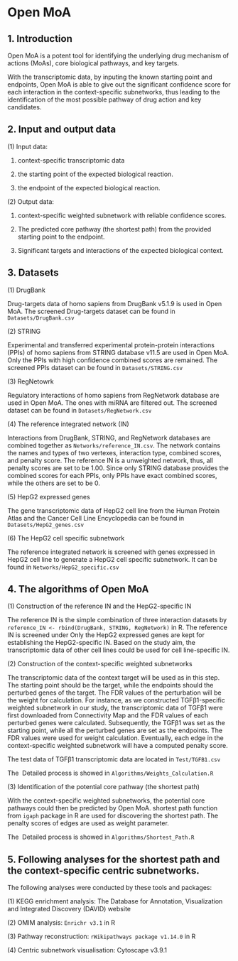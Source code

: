 # Open MoA

## 1. Introduction

Open MoA is a potent tool for identifying the underlying drug mechanism of actions (MoAs), core biological pathways, and key targets.

With the transcriptomic data, by inputing the known starting point and endpoints, Open MoA is able to give out the significant confidence score for each interaction in the context-specific subnetworks, thus leading to the identification of the most possible pathway of drug action and key candidates. 

## 2. Input and output data

(1) Input data:

1. context-specific transcriptomic data

2. the starting point of the expected biological reaction.

3. the endpoint of the expected biological reaction.

(2) Output data:

1. context-specific weighted subnetwork with reliable confidence scores.

2. The predicted core pathway (the shortest path) from the provided starting point to the endpoint.

3. Significant targets and interactions of the expected biological context.

## 3. Datasets

(1) DrugBank

Drug-targets data of homo sapiens from DrugBank v5.1.9 is used in Open MoA. The screened Drug-targets dataset can be found in `Datasets/DrugBank.csv`

(2) STRING

Experimental and transferred experimental protein-protein interactions (PPIs) of homo sapiens from STRING database v11.5 are used in Open MoA. Only the PPIs with high confidence combined scores are remained. The screened PPIs dataset can be found in `Datasets/STRING.csv`

(3) RegNetowrk

Regulatory interactions of homo sapiens from RegNetwork database are used in Open MoA. The ones with miRNA are filtered out. The screened dataset can be found in `Datasets/RegNetwork.csv`

(4) The reference integrated network (IN)

Interactions from DrugBank, STRING, and RegNetwork databases are combined together as `Networks/reference_IN.csv`. The network contains the names and types of two vertexes, interaction type, combined scores, and penalty score. The reference IN is a unweighted network, thus, all penalty scores are set to be 1.00. Since only STRING database provides the combined scores for each PPIs, only PPIs have exact combined scores, while the others are set to be 0.

(5) HepG2 expressed genes

The gene transcriptomic data of HepG2 cell line from the Human Protein Atlas and the Cancer Cell Line Encyclopedia can be found in `Datasets/HepG2_genes.csv`

(6) The HepG2 cell specific subnetwork

The reference integrated network is screened with genes expressed in HepG2 cell line to generate a HepG2 cell specific subnetwork. It can be found in `Networks/HepG2_specific.csv`

## 4. The algorithms of Open MoA

(1) Construction of the reference IN and the HepG2-specific IN

The reference IN is the simple combination of three interaction datasets by `reference_IN <- rbind(DrugBank, STRING, RegNetwork)` in R. The reference IN is screened under Only the HepG2 expressed genes are kept for establishing the HepG2-specific IN. Based on the study aim, the transcriptomic data of other cell lines could be used for cell line-specific IN.

(2) Construction of the context-specific weighted subnetworks

The transcriptomic data of the context target will be used as in this step. The starting point should be the target, while the endpoints should the perturbed genes of the target. The FDR values of the perturbation will be the weight for calculation. For instance, as we constructed TGFβ1-specific weighted subnetwork in our study, the transcriptomic data of TGFβ1 were first downloaded from Connectivity Map and the FDR values of each perturbed genes were calculated. Subsequently, the TGFβ1 was set as the starting point, while all the perturbed genes are set as the endpoints. The FDR values were used for weight calculation. Eventually, each edge in the context-specific weighted subnetwork will have a computed penalty score.

The test data of TGFβ1 transcriptomic data are located in `Test/TGFB1.csv`

The  Detailed process is showed in `Algorithms/Weights_Calculation.R`

(3) Identification of the potential core pathway (the shortest path)

With the context-specific weighted subnetworks, the potential core pathways could then be predicted by Open MoA. shortest path function from `igaph` package in R are used for discovering the shortest path. The penalty scores of edges are used as weight parameter.

The  Detailed process is showed in `Algorithms/Shortest_Path.R`

## 5. Following analyses for the shortest path and the context-specific centric subnetworks.

The following analyses were conducted by these tools and packages:

(1) KEGG enrichment analysis: The Database for Annotation, Visualization and Integrated Discovery (DAVID) website

(2) OMIM analysis: `Enrichr v3.1` in R

(3) Pathway reconstruction: `rWikipathways package v1.14.0` in R

(4) Centric subnetwork visualisation: Cytoscape v3.9.1
